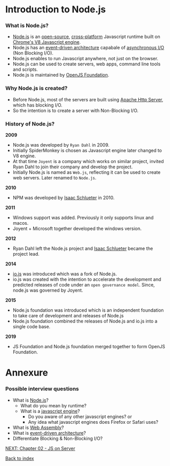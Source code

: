 # Introduction to Node.js

### What is Node.js?

-   [Node.js](https://nodejs.org/en) is an [open-source](https://opensource.com/article/18/2/coining-term-open-source-software), [cross-platform](https://en.wikipedia.org/wiki/Cross-platform_software) Javascript runtime built on [Chrome's V8 Javascript engine](https://v8.dev/docs).
-   Node.js has an [event-driven architecture](#future-ref) capabale of [asynchronous I/O](#future-ref) (Non Blocking I/O).
-   Node.js enables to run Javascript anywhere, not just on the browser.
-   Node.js can be used to create servers, web apps, command line tools and scripts.
-   Node.js is maintained by [OpenJS Foundation](https://openjsf.org/).

### Why Node.js is created?

-   Before Node.js, most of the servers are built using [Apache Http Server](https://httpd.apache.org), which has blocking I/O.
-   So the intention is to create a server with Non-Blocking I/O.

### History of Node.js?

**2009**

-   Node.js was developed by `Ryan Dahl` in 2009.
-   Initially SpiderMonkey is chosen as Javascript engine later changed to V8 engine.
-   At that time `Joyent` is a company which works on similar project, invited Ryan Dahl to join their company and develop the project.
-   Initially Node.js is named as `Web.js`, reflecting it can be used to create web servers. Later renamed to `Node.js`.

**2010**

-   NPM was developed by [Isaac Schlueter](https://www.linkedin.com/in/isaacschlueter/) in 2010.

**2011**

-   Windows support was added. Previously it only supports linux and macos.
-   Joyent + Microsoft together developed the windows version.

**2012**

-   Ryan Dahl left the Node.js project and [Isaac Schlueter](https://www.linkedin.com/in/isaacschlueter/) became the project lead.

**2014**

-   [io.js](https://www.scholarhat.com/tutorial/nodejs/brief-history-of-nodejs-and-iojs#:~:text=js-,io.,an%20%22open%20governance%20model%22.) was introduced which was a fork of Node.js.
-   io.js was created with the intention to accelerate the development and predicted releases of code under an `open governance model`. Since, node.js was governed by Joyent.

**2015**

-   Node.js foundation was introduced which is an independent foundation to take care of development and releases of Node.js
-   Node.js foundation combined the releases of Node.js and io.js into a single code base.

**2019**

-   JS Foundation and Node.js foundation merged together to form OpenJS Foundation.

# Annexure

### Possible interview questions

-   What is [Node.js](#what-is-nodejs)?
    -   What do you mean by runtime?
    -   What is a [javascript engine](../Chapter%2002%20-%20JS%20on%20Server/02_js-on-server.md#what-is-a-javascript-engine)?
        -   Do you aware of any other javascript engines? or
        -   Any idea what javascript engines does Firefox or Safari uses?
-   What is [Web Assembly](https://youtu.be/cbB3QEwWMlA)?
-   What is [event-driven architecture](#future-ref)?
-   Differentiate Blocking & Non-Blocking I/O?

[NEXT: Chapter 02 - JS on Server](../Episode%202%20-%20JS%20On%20Server/02_js-on-server.md)

[Back to index](../README.md)
